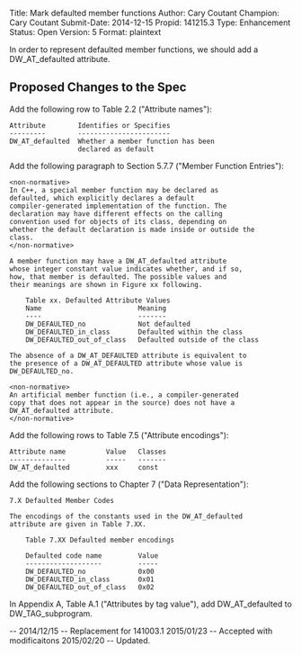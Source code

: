 Title:       Mark defaulted member functions
Author:      Cary Coutant
Champion:    Cary Coutant
Submit-Date: 2014-12-15
Propid:      141215.3
Type:        Enhancement
Status:      Open
Version:     5
Format:      plaintext

In order to represent defaulted member functions, we should add a
DW_AT_defaulted attribute.

Proposed Changes to the Spec
----------------------------

Add the following row to Table 2.2 ("Attribute names"):

    Attribute        Identifies or Specifies
    ---------        -----------------------
    DW_AT_defaulted  Whether a member function has been
                     declared as default

Add the following paragraph to Section 5.7.7 ("Member Function
Entries"):

    <non-normative>
    In C++, a special member function may be declared as
    defaulted, which explicitly declares a default
    compiler-generated implementation of the function. The
    declaration may have different effects on the calling
    convention used for objects of its class, depending on
    whether the default declaration is made inside or outside the
    class.
    </non-normative>

    A member function may have a DW_AT_defaulted attribute
    whose integer constant value indicates whether, and if so,
    how, that member is defaulted. The possible values and
    their meanings are shown in Figure xx following.

        Table xx. Defaulted Attribute Values
        Name                        Meaning
        ----                        -------
        DW_DEFAULTED_no             Not defaulted
        DW_DEFAULTED_in_class       Defaulted within the class
        DW_DEFAULTED_out_of_class   Defaulted outside of the class

    The absence of a DW_AT_DEFAULTED attribute is equivalent to
    the presence of a DW_AT_DEFAULTED attribute whose value is
    DW_DEFAULTED_no.

    <non-normative>
    An artificial member function (i.e., a compiler-generated
    copy that does not appear in the source) does not have a
    DW_AT_defaulted attribute.
    </non-normative>

Add the following rows to Table 7.5 ("Attribute encodings"):

    Attribute name          Value   Classes
    --------------          -----   -------
    DW_AT_defaulted         xxx     const

Add the following sections to Chapter 7 ("Data Representation"):

    7.X Defaulted Member Codes

    The encodings of the constants used in the DW_AT_defaulted
    attribute are given in Table 7.XX.

        Table 7.XX Defaulted member encodings

        Defaulted code name         Value
        -------------------         -----
        DW_DEFAULTED_no             0x00
        DW_DEFAULTED_in_class       0x01
        DW_DEFAULTED_out_of_class   0x02

In Appendix A, Table A.1 ("Attributes by tag value"), add
DW_AT_defaulted to DW_TAG_subprogram.

--
2014/12/15 -- Replacement for 141003.1
2015/01/23 -- Accepted with modificaitons
2015/02/20 -- Updated.
